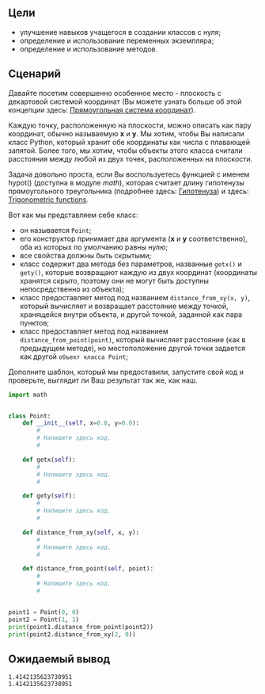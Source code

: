 ## Цели


*   улучшение навыков учащегося в создании классов с нуля;
*   определение и использование переменных экземпляра;
*   определение и использование методов.

## Сценарий


Давайте посетим совершенно особенное место - плоскость с декартовой системой координат (Вы можете узнать больше об этой концепции здесь: [Прямоугольная система координат](https://ru.wikipedia.org/wiki/Прямоугольная_система_координат)).

Каждую точку, расположенную на плоскости, можно описать как пару координат, обычно называемую **x** и **y**. Мы хотим, чтобы Вы написали класс Python, который хранит обе координаты как числа с плавающей запятой. Более того, мы хотим, чтобы объекты этого класса считали расстояния между любой из двух точек, расположенных на плоскости.

Задача довольно проста, если Вы воспользуетесь функцией с именем hypot() (доступна в модуле _math_), которая считает длину гипотенузы прямоугольного треугольника (подробнее здесь: [Гипотенуза](https://ru.wikipedia.org/wiki/Гипотенуза)) и здесь: [Trigonometric functions](https://docs.python.org/3.7/library/math.html#trigonometric-functions).

Вот как мы представляем себе класс:

*   он называется `Point`;
*   его конструктор принимает два аргумента (**x** и **y** соответственно), оба из которых по умолчанию равны нулю;
*   все свойства должны быть скрытыми;
*   класс содержит два метода без параметров, названные `getx()` и `gety()`, которые возвращают каждую из двух координат (координаты хранятся скрыто, поэтому они не могут быть доступны непосредственно из объекта);
*   класс предоставляет метод под названием `distance_from_xy(x, y)`, который вычисляет и возвращает расстояние между точкой, хранящейся внутри объекта, и другой точкой, заданной как пара пунктов;
*   класс предоставляет метод под названием `distance_from_point(point)`, который вычисляет расстояние (как в предыдущем методе), но местоположение другой точки задается как другой `объект класса Point`;

Дополните шаблон, который мы предоставили, запустите свой код и проверьте, выглядит ли Ваш результат так же, как наш.

```python
import math


class Point:
    def __init__(self, x=0.0, y=0.0):
        #
        # Напишите здесь код.
        #

    def getx(self):
        #
        # Напишите здесь код.
        #

    def gety(self):
        #
        # Напишите здесь код.
        #

    def distance_from_xy(self, x, y):
        #
        # Напишите здесь код.
        #

    def distance_from_point(self, point):
        #
        # Напишите здесь код.
        #


point1 = Point(0, 0)
point2 = Point(1, 1)
print(point1.distance_from_point(point2))
print(point2.distance_from_xy(2, 0))

```

## Ожидаемый вывод

```
1.4142135623730951
1.4142135623730951
```

